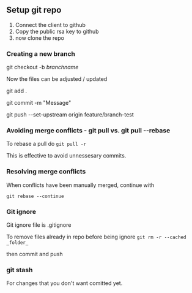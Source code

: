 ## Setup git repo

1. Connect the client to github
2. Copy the public rsa key to github
3. now clone the repo


### Creating a new branch
git checkout -b _branchname_

Now the files can be adjusted / updated

git add .

git commit -m "Message"

git push --set-upstream origin feature/branch-test

### Avoiding merge conflicts - git pull vs. git pull --rebase

To rebase a pull do
``` git pull -r ```

This is effective to avoid unnessesary commits.

### Resolving merge conflicts

When conflicts have been manually merged, continue with

``` git rebase --continue ```

### Git ignore

Git ignore file is .gitignore

To remove files already in repo before being ignore ``` git rm -r --cached _folder_ ```

then commit and push

### git stash 

For changes that you don't want comitted yet.





